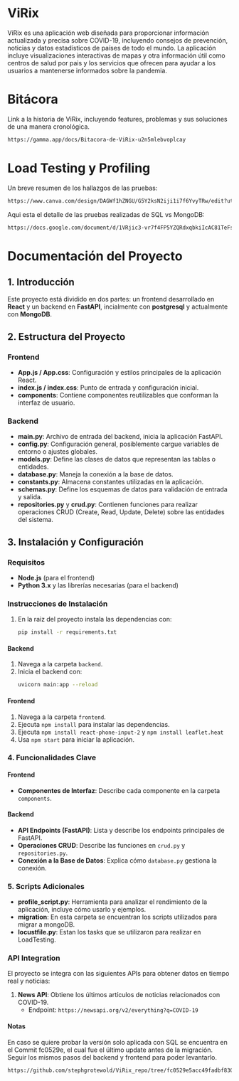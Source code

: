 # ViRix

ViRix es una aplicación web diseñada para proporcionar información actualizada y precisa sobre COVID-19, incluyendo consejos de prevención, noticias y datos estadísticos de países de todo el mundo. La aplicación incluye visualizaciones interactivas de mapas y otra información útil como centros de salud por pais y los servicios que ofrecen para ayudar a los usuarios a mantenerse informados sobre la pandemia.

# Bitácora
Link a la historia de ViRix, incluyendo features, problemas y sus soluciones de una manera cronológica. 
```bash
https://gamma.app/docs/Bitacora-de-ViRix-u2n5mlebvoplcay
```
# Load Testing y Profiling
Un breve resumen de los hallazgos de las pruebas:
```bash
https://www.canva.com/design/DAGWf1hZNGU/G5Y2ksN2iji1i7f6YvyTRw/edit?utm_content=DAGWf1hZNGU&utm_campaign=designshare&utm_medium=link2&utm_source=sharebutton
```
Aqui esta el detalle de las pruebas realizadas de SQL vs MongoDB:
```bash
https://docs.google.com/document/d/1VRjic3-vr7f4FP5YZQRdxqbkiIcAC81TeFs9VfrgT7Y/edit?usp=sharing
```
# Documentación del Proyecto

## 1. Introducción

Este proyecto está dividido en dos partes: un frontend desarrollado en **React** y un backend en **FastAPI**, incialmente con **postgresql** y actualmente con **MongoDB**.

## 2. Estructura del Proyecto

### Frontend

- **App.js / App.css**: Configuración y estilos principales de la aplicación React.
- **index.js / index.css**: Punto de entrada y configuración inicial.
- **components**: Contiene componentes reutilizables que conforman la interfaz de usuario.

### Backend

- **main.py**: Archivo de entrada del backend, inicia la aplicación FastAPI.
- **config.py**: Configuración general, posiblemente cargue variables de entorno o ajustes globales.
- **models.py**: Define las clases de datos que representan las tablas o entidades.
- **database.py**: Maneja la conexión a la base de datos.
- **constants.py**: Almacena constantes utilizadas en la aplicación.
- **schemas.py**: Define los esquemas de datos para validación de entrada y salida.
- **repositories.py** y **crud.py**: Contienen funciones para realizar operaciones CRUD (Create, Read, Update, Delete) sobre las entidades del sistema.

## 3. Instalación y Configuración

### Requisitos

- **Node.js** (para el frontend)
- **Python 3.x** y las librerías necesarias (para el backend)

### Instrucciones de Instalación

1. En la raiz del proyecto instala las dependencias con:
   ```bash
   pip install -r requirements.txt
   ```
#### Backend

1. Navega a la carpeta `backend`.
2. Inicia el backend con:
   ```bash
   uvicorn main:app --reload
   ```
#### Frontend

1. Navega a la carpeta `frontend`.
2. Ejecuta `npm install` para instalar las dependencias.
3. Ejecuta `npm install react-phone-input-2` y `npm install leaflet.heat`
4. Usa `npm start` para iniciar la aplicación.

### 4. Funcionalidades Clave

#### Frontend

- **Componentes de Interfaz**: Describe cada componente en la carpeta `components`.

#### Backend

- **API Endpoints (FastAPI)**: Lista y describe los endpoints principales de FastAPI.
- **Operaciones CRUD**: Describe las funciones en `crud.py` y `repositories.py`.
- **Conexión a la Base de Datos**: Explica cómo `database.py` gestiona la conexión.

### 5. Scripts Adicionales

- **profile_script.py**: Herramienta para analizar el rendimiento de la aplicación, incluye cómo usarlo y ejemplos.
- **migration**: En esta carpeta se encuentran los scripts utilizados para migrar a mongoDB.
- **locustfile.py**: Estan los tasks que se utilizaron para realizar en LoadTesting.

### API Integration

El proyecto se integra con las siguientes APIs para obtener datos en tiempo real y noticias:

1. **News API**: Obtiene los últimos artículos de noticias relacionados con COVID-19.
   - Endpoint: `https://newsapi.org/v2/everything?q=COVID-19`
  

#### Notas
En caso se quiere probar la versión solo aplicada con SQL se encuentra en el Commit fc0529e, el cual fue el último update antes de la migración. Seguir los mismos pasos del backend y frontend para poder levantarlo. 
```bash
https://github.com/stephgrotewold/ViRix_repo/tree/fc0529e5acc49fadbf8302ec2e9757c88d13a2c3
```



